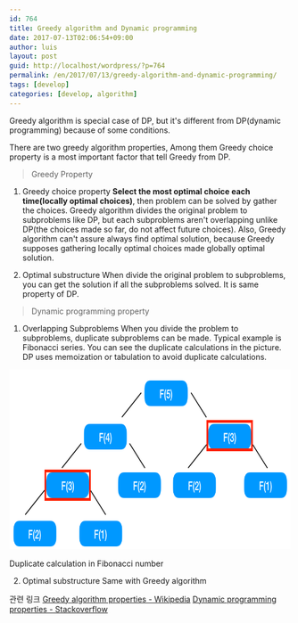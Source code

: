 ```yaml
---
id: 764
title: Greedy algorithm and Dynamic programming
date: 2017-07-13T02:06:54+09:00
author: luis
layout: post
guid: http://localhost/wordpress/?p=764
permalink: /en/2017/07/13/greedy-algorithm-and-dynamic-programming/
tags: [develop]
categories: [develop, algorithm]
---
```

Greedy algorithm is special case of DP, but it's different from DP(dynamic programming) because of some conditions.

There are two greedy algorithm properties, Among them Greedy choice property is a most important factor that tell Greedy from DP.
<!--more-->


<blockquote>Greedy Property</blockquote>


1. Greedy choice property
<strong>Select the most optimal choice each time(locally optimal choices)</strong>, then problem can be solved by gather the choices. Greedy algorithm divides the original problem to subproblems like DP, but each subproblems aren't overlapping unlike DP(the choices made so far, do not affect future choices). Also, Greedy algorithm can't assure always find optimal solution, because Greedy supposes gathering locally optimal choices made globally optimal solution.

2. Optimal substructure
When divide the original problem to subproblems, you can get the solution if all the subproblems solved. It is same property of DP. 


<blockquote>Dynamic programming property</blockquote>


1. Overlapping Subproblems
When you divide the problem to subproblems, duplicate subproblems can be made. Typical example is Fibonacci series. You can see the duplicate calculations in the picture. 
DP uses memoization or tabulation to avoid duplicate calculations.
<img src="/assets/wp-content/uploads/2017/07/-2017-07-12-오전-2.26.48.png" alt="" width="807" height="323" class="size-full wp-image-761" />

Duplicate calculation in Fibonacci number

2. Optimal substructure
Same with Greedy algorithm


관련 링크
<a href="https://en.wikipedia.org/wiki/Greedy_algorithm" target="_blank">Greedy algorithm properties - Wikipedia</a>
<a href="https://stackoverflow.com/questions/33563230/can-someone-please-explain-optimal-substructure-in-dynamic-programing" target="_blank">Dynamic programming properties - Stackoverflow</a>